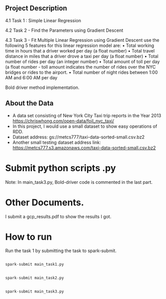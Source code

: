 
## Project Description
 

4.1 Task 1 : Simple Linear Regression

4.2 Task 2 - Find the Parameters using Gradient Descent

4.3 Task 3 - Fit Multiple Linear Regression using Gradient Descent
use the following 5 features for this linear regression model are:
• Total working time in hours that a driver worked per day (a float number)
• Total travel distance in miles that a driver drove a taxi per day (a float number)
• Total number of rides per day (an integer number)
• Total amount of toll per day (a float number - toll amount indicates the number of rides over
the NYC bridges or rides to the airport.
• Total number of night rides between 1:00 AM and 6:00 AM per day

Bold driver method implementation.

## About the Data

- A data set consisting of New York City Taxi trip reports in the Year 2013
https://chriswhong.com/open-data/foil_nyc_taxi/
- In this project, I would use a small dataset to show easy operations of RDD.
- Dataset address: gs://metcs777/taxi-data-sorted-small.csv.bz2
- Another small testing dataset address link: https://metcs777.s3.amazonaws.com/taxi-data-sorted-small.csv.bz2


# Submit python scripts .py 

Note: In main_task3.py, Bold-driver code is commented in the last part.

# Other Documents. 

I submit a gcp_results.pdf to show the results I got.

# How to run  

Run the task 1 by submitting the task to spark-submit. 


```python

spark-submit main_task1.py 

```



```python

spark-submit main_task2.py 

```



```python

spark-submit main_task3.py 

```



